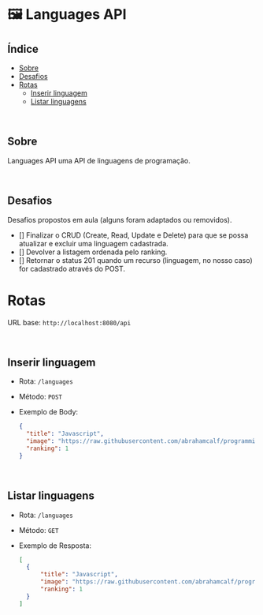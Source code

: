 # :framed_picture: Languages API

## Índice

- [Sobre](##Sobre)
- [Desafios](#Desafios)
- [Rotas](#Rotas)
  - [Inserir linguagem](#Inserir-linguagem)
  - [Listar linguagens](#Listar-linguagens)

<br />

## Sobre

Languages API uma API de linguagens de programação.

<br />

## Desafios

Desafios propostos em aula (alguns foram adaptados ou removidos).

- [] Finalizar o CRUD (Create, Read, Update e Delete) para que se possa atualizar e excluir uma linguagem cadastrada.
- [] Devolver a listagem ordenada pelo ranking.
- [] Retornar o status 201 quando um recurso (linguagem, no nosso caso) for cadastrado através do POST.

# Rotas

URL base: `http://localhost:8080/api`

<br/>

## Inserir linguagem

- Rota: `/languages`
- Método: `POST`
- Exemplo de Body:

  ```json
  {
  	"title": "Javascript",
  	"image": "https://raw.githubusercontent.com/abrahamcalf/programming-languages-logos/master/src/javascript/javascript_256x256.png",
  	"ranking": 1
  }
  ```

<br/>

## Listar linguagens

- Rota: `/languages`
- Método: `GET`
- Exemplo de Resposta:

  ```json
  [
  	{
  		"title": "Javascript",
  		"image": "https://raw.githubusercontent.com/abrahamcalf/programming-languages-logos/master/src/javascript/javascript_256x256.png",
  		"ranking": 1
  	}
  ]
  ```
